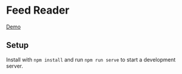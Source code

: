 # Feed Reader

[Demo](https://codepen.io/tjFogarty/project/full/00ddb7f53922cd1436bd3f27247e8191/ZPqnVe/)

## Setup

Install with `npm install` and run `npm run serve` to start a development server.
